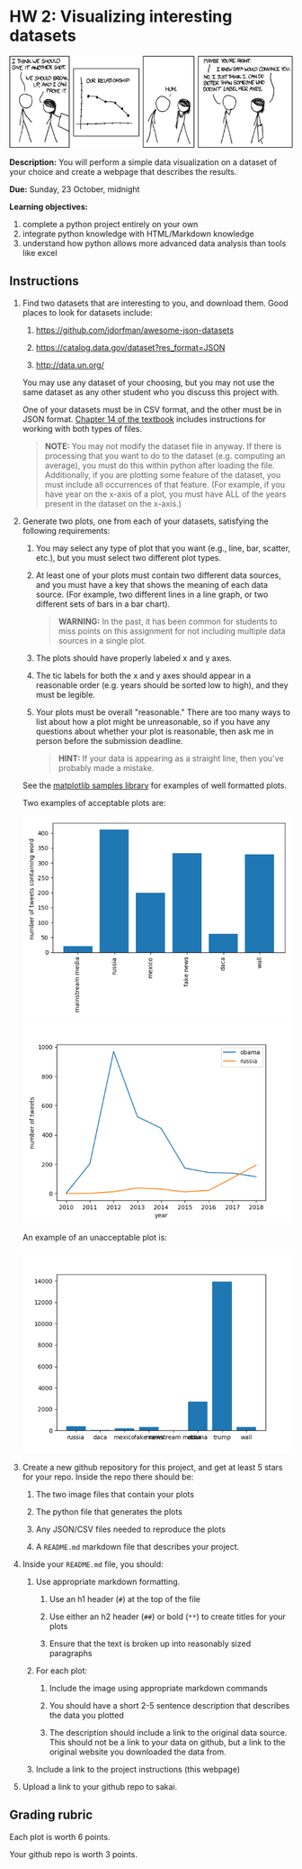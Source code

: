 # HW 2: Visualizing interesting datasets

![comic](convincing.png)

**Description:** 
You will perform a simple data visualization on a dataset of your choice and create a webpage that describes the results.

**Due:** 
Sunday, 23 October, midnight

**Learning objectives:**

1. complete a python project entirely on your own
1. integrate python knowledge with HTML/Markdown knowledge
1. understand how python allows more advanced data analysis than tools like excel

## Instructions

1. Find two datasets that are interesting to you, and download them.
   Good places to look for datasets include:

    1. https://github.com/jdorfman/awesome-json-datasets

    1. https://catalog.data.gov/dataset?res_format=JSON

    1. http://data.un.org/

   You may use any dataset of your choosing, but you may not use the same dataset as any other student who you discuss this project with.

   One of your datasets must be in CSV format, and the other must be in JSON format.
   [Chapter 14 of the textbook](https://automatetheboringstuff.com/chapter14/) includes instructions for working with both types of files.
   <!--
   Some datasets are in CSV format instead of JSON format.
   CSV files are even easier to work with than JSON files,
   and [the book has a whole chapter of examples](https://automatetheboringstuff.com/chapter14/).
   -->

   > **NOTE:**
   > You may not modify the dataset file in anyway.
   > If there is processing that you want to do to the dataset (e.g. computing an average),
   > you must do this within python after loading the file.
   > Additionally, if you are plotting some feature of the dataset,
   > you must include all occurrences of that feature.
   > (For example, if you have year on the x-axis of a plot,
   > you must have ALL of the years present in the dataset on the x-axis.)

1. Generate two plots, one from each of your datasets, satisfying the following requirements:

    1. You may select any type of plot that you want (e.g., line, bar, scatter, etc.),
       but you must select two different plot types.

    1. At least one of your plots must contain two different data sources, and you must have a key that shows the meaning of each data source.
       (For example, two different lines in a line graph, 
       or two different sets of bars in a bar chart).

       > **WARNING:**
       > In the past, it has been common for students to miss points on this assignment for not including multiple data sources in a single plot.

    1. The plots should have properly labeled x and y axes.

    1. The tic labels for both the x and y axes should appear in a reasonable order (e.g. years should be sorted low to high),
       and they must be legible.

    1. Your plots must be overall "reasonable."
       There are too many ways to list about how a plot might be unreasonable,
       so if you have any questions about whether your plot is reasonable,
       then ask me in person before the submission deadline.

       > **HINT:**
       > If your data is appearing as a straight line,
       > then you've probably made a mistake.

   See the [matplotlib samples library](https://matplotlib.org/3.1.1/tutorials/introductory/sample_plots.html) for examples of well formatted plots.

   Two examples of acceptable plots are:

   <img src=trump_bar.png>

   <img src=trump_line1.png>

   An example of an unacceptable plot is:

   <img src=trump.png>

1. Create a new github repository for this project,
   and get at least 5 stars for your repo.
   Inside the repo there should be:

   1. The two image files that contain your plots

   1. The python file that generates the plots

   1. Any JSON/CSV files needed to reproduce the plots

   1. A `README.md` markdown file that describes your project.

1. Inside your `README.md` file, you should:

    1. Use appropriate markdown formatting.

        1. Use an h1 header (`#`) at the top of the file

        1. Use either an h2 header (`##`) or bold (`**`) to create titles for your plots

        1. Ensure that the text is broken up into reasonably sized paragraphs
    
    1. For each plot: 

        1. Include the image using appropriate markdown commands
    
        1. You should have a short 2-5 sentence description that describes the data you plotted

        1. The description should include a link to the original data source.
           This should not be a link to your data on github,
           but a link to the original website you downloaded the data from.

    1. Include a link to the project instructions (this webpage)

1. Upload a link to your github repo to sakai.

## Grading rubric

Each plot is worth 6 points.

Your github repo is worth 3 points.

<!--
## Extra credit

You can receive 1 point of extra credit if you use the mpld3 extension to matplotlib to generate interactive html plots and include those in your webpage.
See the [mpld3 examples library](https://mpld3.github.io/examples/index.html) for examples of how to do this.
-->

